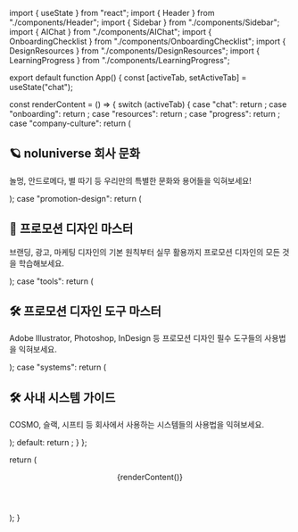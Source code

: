import { useState } from "react";
import { Header } from "./components/Header";
import { Sidebar } from "./components/Sidebar";
import { AIChat } from "./components/AIChat";
import { OnboardingChecklist } from "./components/OnboardingChecklist";
import { DesignResources } from "./components/DesignResources";
import { LearningProgress } from "./components/LearningProgress";

export default function App() {
  const [activeTab, setActiveTab] = useState("chat");

  const renderContent = () => {
    switch (activeTab) {
      case "chat":
        return <AIChat />;
      case "onboarding":
        return <OnboardingChecklist />;
      case "resources":
        return <DesignResources />;
      case "progress":
        return <LearningProgress />;
      case "company-culture":
        return (
          <div className="space-y-6">
            <div className="text-center space-y-4 py-8">
              <h2 className="text-2xl font-bold">🪐 noluniverse 회사 문화</h2>
              <p className="text-muted-foreground max-w-2xl mx-auto">
                놀멍, 안드로메다, 별 따기 등 우리만의 특별한 문화와 용어들을 익혀보세요!
              </p>
            </div>
            <DesignResources />
          </div>
        );
      case "promotion-design":
        return (
          <div className="space-y-6">
            <div className="text-center space-y-4 py-8">
              <h2 className="text-2xl font-bold">🎨 프로모션 디자인 마스터</h2>
              <p className="text-muted-foreground max-w-2xl mx-auto">
                브랜딩, 광고, 마케팅 디자인의 기본 원칙부터 실무 활용까지 프로모션 디자인의 모든 것을 학습해보세요.
              </p>
            </div>
            <DesignResources />
          </div>
        );
      case "tools":
        return (
          <div className="space-y-6">
            <div className="text-center space-y-4 py-8">
              <h2 className="text-2xl font-bold">🛠️ 프로모션 디자인 도구 마스터</h2>
              <p className="text-muted-foreground max-w-2xl mx-auto">
                Adobe Illustrator, Photoshop, InDesign 등 프로모션 디자인 필수 도구들의 사용법을 익혀보세요.
              </p>
            </div>
            <DesignResources />
          </div>
        );
      case "systems":
        return (
          <div className="space-y-6">
            <div className="text-center space-y-4 py-8">
              <h2 className="text-2xl font-bold">🛠️ 사내 시스템 가이드</h2>
              <p className="text-muted-foreground max-w-2xl mx-auto">
                COSMO, 슬랙, 시프티 등 회사에서 사용하는 시스템들의 사용법을 익혀보세요.
              </p>
            </div>
            <DesignResources />
          </div>
        );
      default:
        return <AIChat />;
    }
  };

  return (
    <div className="h-screen flex flex-col bg-background">
      <Header />
      <div className="flex flex-1 overflow-hidden">
        <Sidebar activeTab={activeTab} onTabChange={setActiveTab} />
        <main className="flex-1 overflow-auto">
          <div className="p-6 max-w-7xl mx-auto">
            {renderContent()}
          </div>
        </main>
      </div>
    </div>
  );
}

